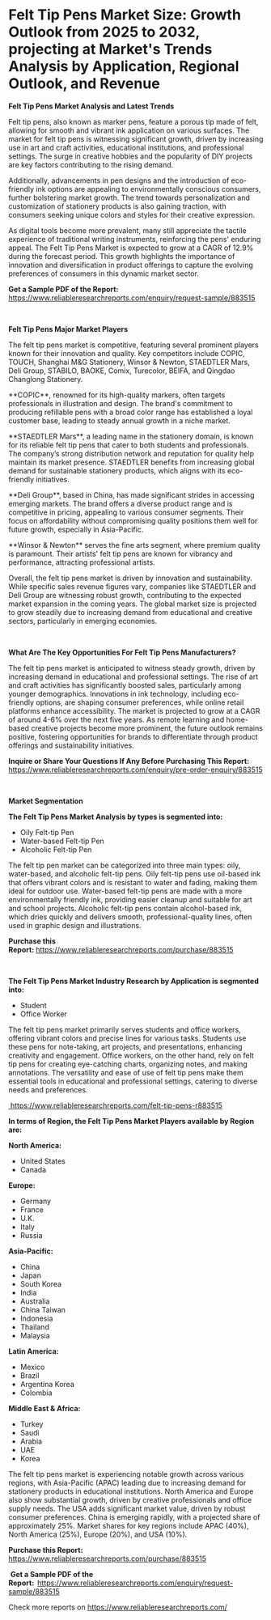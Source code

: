 <p><h1>Felt Tip Pens Market Size: Growth Outlook from 2025 to 2032, projecting at Market's Trends Analysis by Application, Regional Outlook, and Revenue</h1></p><p><strong>Felt Tip Pens Market Analysis and Latest Trends</strong></p>
<p><p>Felt tip pens, also known as marker pens, feature a porous tip made of felt, allowing for smooth and vibrant ink application on various surfaces. The market for felt tip pens is witnessing significant growth, driven by increasing use in art and craft activities, educational institutions, and professional settings. The surge in creative hobbies and the popularity of DIY projects are key factors contributing to the rising demand.</p><p>Additionally, advancements in pen designs and the introduction of eco-friendly ink options are appealing to environmentally conscious consumers, further bolstering market growth. The trend towards personalization and customization of stationery products is also gaining traction, with consumers seeking unique colors and styles for their creative expression. </p><p>As digital tools become more prevalent, many still appreciate the tactile experience of traditional writing instruments, reinforcing the pens' enduring appeal. The Felt Tip Pens Market is expected to grow at a CAGR of 12.9% during the forecast period. This growth highlights the importance of innovation and diversification in product offerings to capture the evolving preferences of consumers in this dynamic market sector.</p></p>
<p><strong>Get a Sample PDF of the Report:&nbsp;</strong> <a href="https://www.reliableresearchreports.com/enquiry/request-sample/883515?utm_campaign=2104&utm_medium=2&utm_source=Github&utm_content=ia&utm_term=08022025&utm_id=felt-tip-pens">https://www.reliableresearchreports.com/enquiry/request-sample/883515</a></p>
<p>&nbsp;</p>
<p><strong>Felt Tip Pens Major Market Players</strong></p>
<p><p>The felt tip pens market is competitive, featuring several prominent players known for their innovation and quality. Key competitors include COPIC, TOUCH, Shanghai M&G Stationery, Winsor & Newton, STAEDTLER Mars, Deli Group, STABILO, BAOKE, Comix, Turecolor, BEIFA, and Qingdao Changlong Stationery.</p><p>**COPIC**, renowned for its high-quality markers, often targets professionals in illustration and design. The brand's commitment to producing refillable pens with a broad color range has established a loyal customer base, leading to steady annual growth in a niche market. </p><p>**STAEDTLER Mars**, a leading name in the stationery domain, is known for its reliable felt tip pens that cater to both students and professionals. The company’s strong distribution network and reputation for quality help maintain its market presence. STAEDTLER benefits from increasing global demand for sustainable stationery products, which aligns with its eco-friendly initiatives.</p><p>**Deli Group**, based in China, has made significant strides in accessing emerging markets. The brand offers a diverse product range and is competitive in pricing, appealing to various consumer segments. Their focus on affordability without compromising quality positions them well for future growth, especially in Asia-Pacific.</p><p>**Winsor & Newton** serves the fine arts segment, where premium quality is paramount. Their artists' felt tip pens are known for vibrancy and performance, attracting professional artists. </p><p>Overall, the felt tip pens market is driven by innovation and sustainability. While specific sales revenue figures vary, companies like STAEDTLER and Deli Group are witnessing robust growth, contributing to the expected market expansion in the coming years. The global market size is projected to grow steadily due to increasing demand from educational and creative sectors, particularly in emerging economies.</p></p>
<p>&nbsp;</p>
<p><strong>What Are The Key Opportunities For Felt Tip Pens Manufacturers?</strong></p>
<p><p>The felt tip pens market is anticipated to witness steady growth, driven by increasing demand in educational and professional settings. The rise of art and craft activities has significantly boosted sales, particularly among younger demographics. Innovations in ink technology, including eco-friendly options, are shaping consumer preferences, while online retail platforms enhance accessibility. The market is projected to grow at a CAGR of around 4-6% over the next five years. As remote learning and home-based creative projects become more prominent, the future outlook remains positive, fostering opportunities for brands to differentiate through product offerings and sustainability initiatives.</p></p>
<p><strong>Inquire or Share Your Questions If Any Before Purchasing This Report:</strong> <a href="https://www.reliableresearchreports.com/enquiry/pre-order-enquiry/883515?utm_campaign=2104&utm_medium=2&utm_source=Github&utm_content=ia&utm_term=08022025&utm_id=felt-tip-pens">https://www.reliableresearchreports.com/enquiry/pre-order-enquiry/883515</a></p>
<p>&nbsp;</p>
<p><strong>Market Segmentation</strong></p>
<p><strong>The Felt Tip Pens Market Analysis by types is segmented into:</strong></p>
<p><ul><li>Oily Felt-tip Pen</li><li>Water-based Felt-tip Pen</li><li>Alcoholic Felt-tip Pen</li></ul></p>
<p><p>The felt tip pen market can be categorized into three main types: oily, water-based, and alcoholic felt-tip pens. Oily felt-tip pens use oil-based ink that offers vibrant colors and is resistant to water and fading, making them ideal for outdoor use. Water-based felt-tip pens are made with a more environmentally friendly ink, providing easier cleanup and suitable for art and school projects. Alcoholic felt-tip pens contain alcohol-based ink, which dries quickly and delivers smooth, professional-quality lines, often used in graphic design and illustrations.</p></p>
<p><strong>Purchase this Report:&nbsp;</strong><a href="https://www.reliableresearchreports.com/purchase/883515?utm_campaign=2104&utm_medium=2&utm_source=Github&utm_content=ia&utm_term=08022025&utm_id=felt-tip-pens">https://www.reliableresearchreports.com/purchase/883515</a></p>
<p>&nbsp;</p>
<p><strong>The Felt Tip Pens Market Industry Research by Application is segmented into:</strong></p>
<p><ul><li>Student</li><li>Office Worker</li></ul></p>
<p><p>The felt tip pens market primarily serves students and office workers, offering vibrant colors and precise lines for various tasks. Students use these pens for note-taking, art projects, and presentations, enhancing creativity and engagement. Office workers, on the other hand, rely on felt tip pens for creating eye-catching charts, organizing notes, and making annotations. The versatility and ease of use of felt tip pens make them essential tools in educational and professional settings, catering to diverse needs and preferences.</p></p>
<p><a href="https://www.reliableresearchreports.com/felt-tip-pens-r883515?utm_campaign=2104&utm_medium=2&utm_source=Github&utm_content=ia&utm_term=08022025&utm_id=felt-tip-pens">&nbsp;https://www.reliableresearchreports.com/felt-tip-pens-r883515</a></p>
<p><strong>In terms of Region, the Felt Tip Pens Market Players available by Region are:</strong></p>
<p>
    <p> <strong> North America: </strong>
        <ul>
            <li>United States</li>
            <li>Canada</li>
        </ul>
        </p> 
    <p> <strong> Europe: </strong>
        <ul>
            <li>Germany</li>
            <li>France</li>
            <li>U.K.</li>
            <li>Italy</li>
            <li>Russia</li>
        </ul>
        </p> 
    <p> <strong> Asia-Pacific: </strong>
        <ul>
            <li>China</li>
            <li>Japan</li>
            <li>South Korea</li>
            <li>India</li>
            <li>Australia</li>
            <li>China Taiwan</li>
            <li>Indonesia</li>
            <li>Thailand</li>
            <li>Malaysia</li>
        </ul>
        </p> 
    <p> <strong> Latin America: </strong>
        <ul>
            <li>Mexico</li>
            <li>Brazil</li>
            <li>Argentina Korea</li>
            <li>Colombia</li>
        </ul>
        </p> 
    <p> <strong> Middle East & Africa: </strong>
        <ul>
            <li>Turkey</li>
            <li>Saudi</li>
            <li>Arabia</li>
            <li>UAE</li>
            <li>Korea</li>
        </ul>
    </p>
    </p>
<p><p>The felt tip pens market is experiencing notable growth across various regions, with Asia-Pacific (APAC) leading due to increasing demand for stationery products in educational institutions. North America and Europe also show substantial growth, driven by creative professionals and office supply needs. The USA adds significant market value, driven by robust consumer preferences. China is emerging rapidly, with a projected share of approximately 25%. Market shares for key regions include APAC (40%), North America (25%), Europe (20%), and USA (10%).</p></p>
<p><strong>Purchase this Report: </strong><a href="https://www.reliableresearchreports.com/purchase/883515?utm_campaign=2104&utm_medium=2&utm_source=Github&utm_content=ia&utm_term=08022025&utm_id=felt-tip-pens">https://www.reliableresearchreports.com/purchase/883515</a></p>
<p>&nbsp;<strong>Get a Sample PDF of the Report:&nbsp;&nbsp;</strong><a href="https://www.reliableresearchreports.com/enquiry/request-sample/883515?utm_campaign=2104&utm_medium=2&utm_source=Github&utm_content=ia&utm_term=08022025&utm_id=felt-tip-pens">https://www.reliableresearchreports.com/enquiry/request-sample/883515</a></p>
<p><strong></strong></p>
<p>Check more reports on <a href="https://www.reliableresearchreports.com/?utm_campaign=2104&utm_medium=2&utm_source=Github&utm_content=ia&utm_term=08022025&utm_id=felt-tip-pens">https://www.reliableresearchreports.com/</a></p>
